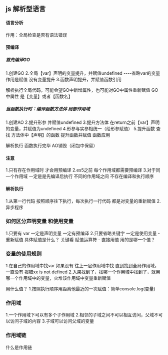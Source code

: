 ## js 解析型语言

#### 语言分析
作用：全局检查是否有语法错误

#### 预编译
##### 首先编译GO
1.创建GO
2.全局【var】声明的变量提升，并赋值undefined
   ----省略var的变量 作用是赋值  没有变量提升
3.函数声明提升，并赋值函数引用

解析执行全局代码，可能会望GO中新增属性，也可能对GO中属性重新赋值
GO 中属性 是【变量】或者【函数名】

##### 当函数执行时：编译函数方法体  局部作用域
1.创建AO
2.提升形参  并赋值undefined
3.提升方法体 在return之前【var】声明的变量，并赋值为undefined
4.形参与实参相统一（给形参赋值）
5.提升函数  查找 方法体中【声明】的函数 提升函数并赋值  函数应用

解析执行
函数执行完毕  AO销毁（闭包中保留）

#### 注意
1.只有存在作用域时  才会用预编译
2.es5之前  每个作用域都需要预编译
3.对于同一个作用域  一定是是先编译后执行
  不同的作用域之间  不存在编译和执行顺序
#### 解析执行
1.从第一行代码  按照顺序往下执行，每次执行一行代码 都是对变量的重新赋值
2.异步程序

###  如何区分声明变量 和使用变量
1.只要有 var 一定是声明变量  一定有预编译
2.只要省略关键字  一定是使用变量
        - 重新赋值  具体赋值是什么？ 关键看 赋值运算符
        - 直接用值  用的是哪一个值？

### 变量的使用规则
1.在自己的作用域中找var  如果没有 往上一层作用域中找 直到找到全局作用域，一直没有 报错xx is not defined
2.入果找到了，找哪一个作用域中找到了，就用哪一个作用域中的变量，火堆该作用域中变量重新赋值

用什么值？
1.按照执行顺序用距离他最近的一次赋值：简单console.log(变量)

### 作用域
1.一个作用域下可以有多个子作用域
2.相邻的子域之间不可以相互访问，父域不可以访问子域的内容
3.子域可以访问父域的变量

### 作用域链
什么是作用链